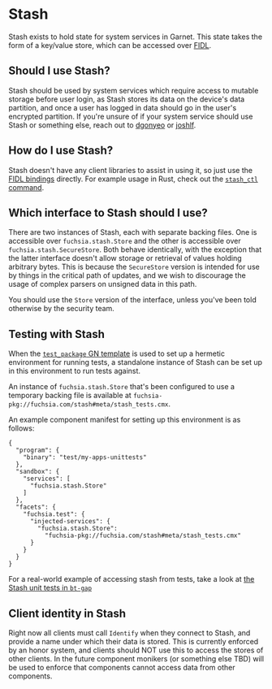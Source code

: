 # Stash

Stash exists to hold state for system services in Garnet. This state takes the
form of a key/value store, which can be accessed over [FIDL][fidl].

## Should I use Stash?

Stash should be used by system services which require access to mutable storage
before user login, as Stash stores its data on the device's data partition, and
once a user has logged in data should go in the user's encrypted partition. If
you're unsure of if your system service should use Stash or something else,
reach out to [dgonyeo][dgonyeo] or [joshlf][joshlf].

## How do I use Stash?

Stash doesn't have any client libraries to assist in using it, so just use the
[FIDL bindings][fidl] directly. For example usage in Rust, check out the
[`stash_ctl` command][stash_ctl].

## Which interface to Stash should I use?

There are two instances of Stash, each with separate backing files. One is
accessible over `fuchsia.stash.Store` and the other is accessible over
`fuchsia.stash.SecureStore`. Both behave identically, with the exception that
the latter interface doesn't allow storage or retrieval of values holding
arbitrary bytes. This is because the `SecureStore` version is intended for use
by things in the critical path of updates, and we wish to discourage the usage
of complex parsers on unsigned data in this path.

You should use the `Store` version of the interface, unless you've been told
otherwise by the security team.

## Testing with Stash

When the [`test_package` GN template][test_package] is used to set up a hermetic
environment for running tests, a standalone instance of Stash can be set up in
this environment to run tests against. 

An instance of `fuchsia.stash.Store` that's been configured to use a temporary
backing file is available at
`fuchsia-pkg://fuchsia.com/stash#meta/stash_tests.cmx`.

An example component manifest for setting up this environment is as follows:

```
{
  "program": {
    "binary": "test/my-apps-unittests"
  },
  "sandbox": {
    "services": [
      "fuchsia.stash.Store"
    ]
  },
  "facets": {
    "fuchsia.test": {
      "injected-services": {
        "fuchsia.stash.Store":
          "fuchsia-pkg://fuchsia.com/stash#meta/stash_tests.cmx"
      }
    }
  }
}
```

For a real-world example of accessing stash from tests, take a look at [the
Stash unit tests in `bt-gap`][stash.rs]

## Client identity in Stash

Right now all clients must call `Identify` when they connect to Stash, and
provide a name under which their data is stored. This is currently enforced by
an honor system, and clients should NOT use this to access the stores of other
clients. In the future component monikers (or something else TBD) will be used
to enforce that components cannot access data from other components.

[fidl]: ../../public/fidl/fuchsia.stash/stash.fidl
[stash_ctl]: ../stash_ctl
[dgonyeo]: mailto:dgonyeo@google.com
[joshlf]: mailto:joshlf@google.com
[test_package]: /docs/development/tests/test_component.md
[stash.rs]: ../bluetooth/bt-gap/src/store/stash.rs
